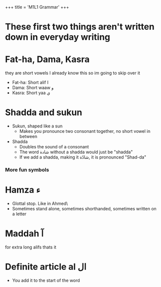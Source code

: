 +++
 title = 'M1L1 Grammar'
+++
# These first two things aren't written down in everyday writing
# Fat-ha, Dama, Kasra 
they are short vowels
I already know this so im going to skip over it
- Fat-ha: Short alif ا
- Dama: Short waaw و
- Kasra: Short yaa ي

# Shadda and sukun
 - Sukun, shaped like a sun
	 - Makes you pronounce two consonant together, no short vowel in between
 - Shadda
	 - Doubles the sound of a consonant
	 - The word شادة without a shadda would just be "shadda"
	 - If we add a shadda, making it شادّة, it is pronounced "Shad-da"

### More fun symbols
# Hamza ء
- Glottal stop. Like in Ahmed\
- Sometimes stand alone, sometimes shorthanded, sometimes written on a letter

# Maddah آ
for extra long alifs
thats it


# Definite article al ال
- You add it to the start of the word